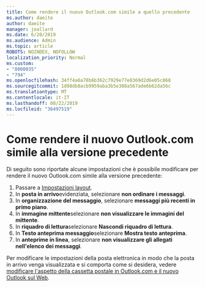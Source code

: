 ```yaml
---
title: Come rendere il nuovo Outlook.com simile a quello precedente
ms.author: daeite
author: daeite
manager: joallard
ms.date: 6/20/2019
ms.audience: Admin
ms.topic: article
ROBOTS: NOINDEX, NOFOLLOW
localization_priority: Normal
ms.custom:
- "8000035"
- "794"
ms.openlocfilehash: 34ff4a6a78b6b362c7929e77e8369d2d6e05c868
ms.sourcegitcommit: 1d98db8acb9959aba3b5e308a567ade6b62da56c
ms.translationtype: MT
ms.contentlocale: it-IT
ms.lasthandoff: 08/22/2019
ms.locfileid: "36497519"
---
```

# <a name="how-to-make-the-new-outlookcom-look-like-the-old-version"></a>Come rendere il nuovo Outlook.com simile alla versione precedente

Di seguito sono riportate alcune impostazioni che è possibile modificare per rendere il nuovo Outlook.com simile alla versione precedente:

1. Passare a [Impostazioni layout](https://outlook.live.com/mail/options/mail/layout).
1. In **posta in arrivo**evidenziata, selezionare **non ordinare i messaggi**.
1. In **organizzazione del messaggio**, selezionare **messaggi più recenti in primo piano**.
1. In **immagine mittente**selezionare **non visualizzare le immagini del mittente**.
1. In **riquadro di lettura**selezionare **Nascondi riquadro di lettura**.
1. In **Testo anteprima messaggio**selezionare **Mostra testo anteprima**.
1. In **anteprime in linea**, selezionare **non visualizzare gli allegati nell'elenco dei messaggi**.

Per modificare le impostazioni della posta elettronica in modo che la posta in arrivo venga visualizzata e si comporta come si desidera, vedere [modificare l'aspetto della cassetta postale in Outlook.com e il nuovo Outlook sul Web](https://support.office.com/article/b41c2ecb-f23c-42b3-b7f8-659646d5e58c?wt.mc_id=Office_Outlook_com_Alchemy).